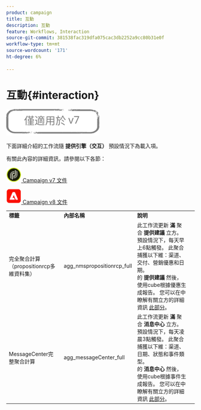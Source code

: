 ```yaml
---
product: campaign
title: 互動
description: 互動
feature: Workflows, Interaction
source-git-commit: 381538fac319dfa075cac3db2252a9cc80b31e0f
workflow-type: tm+mt
source-wordcount: '171'
ht-degree: 6%

---
```



# 互動{#interaction}

![](../../assets/v7-only.svg)

下面詳細介紹的工作流隨 **提供引擎（交互）** 預設情況下為載入項。

有關此內容的詳細資訊，請參閱以下各節：

![](assets/do-not-localize/v7.jpeg)[  Campaign v7 文件](../../interaction/using/interaction-and-offer-management.md)

![](assets/do-not-localize/v8.png)[  Campaign v8 文件](https://experienceleague.adobe.com/docs/campaign/campaign-v8/send/interaction/interaction.html)


<table> 
 <tbody> 
  <tr> 
   <td> <strong>標籤</strong><br /> </td> 
   <td> <strong>內部名稱</strong><br /> </td> 
   <td> <strong>說明</strong><br /> </td> 
  </tr> 
  <tr> 
   <td> <span class="uicontrol">完全聚合計算（propositionrcp多維資料集）</span> <br /> </td> 
   <td> <span class="uicontrol">agg_nmspropositionrcp_full</span> <br /> </td> 
   <td> 此工作流更新 <strong>滿</strong> 聚合 <strong>提供建議</strong> 立方。 預設情況下，每天早上6點觸發。 此聚合捕獲以下維：渠道、交付、營銷優惠和日期。<br /> 的 <strong>提供建議</strong> 然後，使用cube根據優惠生成報告。 您可以在中瞭解有關立方的詳細資訊 <a href="../../reporting/using/about-cubes.md">此部分</a>。<br /> </td> 
  </tr> 
   <tr> 
   <td> <span class="uicontrol">MessageCenter完整聚合計算</span> <br /> </td> 
   <td> <span class="uicontrol">agg_messageCenter_full</span> <br /> </td> 
   <td> 此工作流更新 <strong>滿</strong> 聚合 <strong>消息中心</strong> 立方。 預設情況下，每天凌晨3點觸發。 此聚合捕獲以下維：渠道、日期、狀態和事件類型。<br /> 的 <strong>消息中心</strong> 然後，使用cube根據事件生成報告。 您可以在中瞭解有關立方的詳細資訊 <a href="../../reporting/using/about-cubes.md">此部分</a>。<br /> </td> 
   <td> <br /> </td> 
  </tr> 
 </tbody> 
</table>

